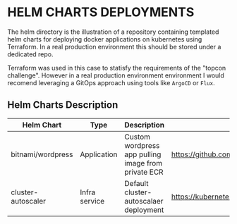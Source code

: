 # HELM CHARTS DEPLOYMENTS

The helm directory is the illustration of a repository containing templated helm charts for deploying docker applications on kubernetes using Terraform. In a real production environment this should be stored under a dedicated repo.

Terraform was used in this case to statisfy the requirements of the "topcon challenge". However in a real production environment environment I would recomend leveraging a GitOps approach using tools like `ArgoCD` or `Flux`.

## Helm Charts Description

| Helm Chart         | Type          | Description                                         | Ref Source                                                    |
| ------------------ | ------------- | --------------------------------------------------- | ------------------------------------------------------------- |
| bitnami/wordpress  | Application   | Custom wordpress app pulling image from private ECR | https://github.com/bitnami/charts/tree/main/bitnami/wordpress |
| cluster-autoscaler | Infra service | Default cluster-autoscalaer deployment              | https://kubernetes.github.io/autoscaler /                     |
